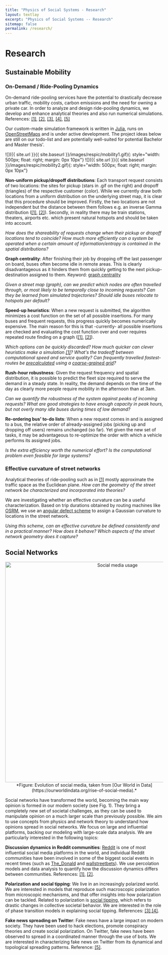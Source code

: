 ```yaml
---
title: "Physics of Social Systems - Research"
layout: textlay
excerpt: "Physics of Social Systems -- Research"
sitemap: false
permalink: /research/
---
```


# Research

## Sustainable Mobility

### On-Demand / Ride-Pooling Dynamics

On-demand ride-pooling services have the potential to drastically decrease urban traffic, mobility costs, carbon emissions and the need for owning a private car. In order to analyze and design ride-pooling dynamics, we develop and enhance analytical theories and also run numerical simulations.
References: [[1]](https://www.sciencedirect.com/science/article/pii/S0965856417316038), [[2]](https://www.pnas.org/content/114/3/462.short), [[3]](https://journals.aps.org/prl/abstract/10.1103/PhysRevLett.125.248302), [[4]](https://journals.aps.org/prl/abstract/10.1103/PhysRevLett.125.248302), [[5]](https://ieeexplore.ieee.org/abstract/document/6544843)

Our custom-made simulation framework is written in [Julia](https://docs.julialang.org/en/v1/), runs on [OpenStreetMaps](https://www.openstreetmap.org) and is under active development. The project ideas below are still on our todo-list and are potentially well-suited for potential Bachelor and Master thesis'.

![]({{ site.url }}{{ site.baseurl }}/images/respic/mobility1.gif){: style="width: 500px; float: right; margin: 0px 10px"}
![]({{ site.url }}{{ site.baseurl }}/images/respic/mobility2.gif){: style="width: 500px; float: right; margin: 0px 10px"}


**Non-uniform pickup/dropoff distributions**: Each transport request consists of two locations: the sites for pickup (stars in .gif on the right) and dropoff (triangles) of the respective customer (color). While we currently draw both locations from a uniform distribution on the underlying street map, it is clear that this procedure should be improved. Firstly, the two locations are not independent but the distance between them follows e.g. an inverse Gamma distribution ([[1]](https://www.sciencedirect.com/science/article/pii/S0965856417316038), [[2]](https://en.wikipedia.org/wiki/Inverse-gamma_distribution)). Secondly, in reality there may be train stations, theaters, airports etc. which present natural hotspots and should be taken into account.

*How does the shareability of requests change when their pickup or dropoff locations tend to coincide? 
How much more efficiently can a system be operated when a certain amount of information/entropy is contained in the spatial distributions?*

**Graph centrality**: After finishing their job by dropping off the last passenger on board, buses often become idle in remote areas. This is clearly disadvantageous as it hinders them from quickly getting to the next pickup-destination assigned to them.
Keyword: [graph centrality](https://en.wikipedia.org/wiki/Centrality)

*Given a street map (graph), can we predict which nodes are often travelled through, or most likely to be temporally close to incoming requests?
Can they be learned from simulated trajectories?
Should idle buses relocate to hotspots per default?*

**Speed-up heuristics**: When a new request is submitted, the algorithm minimizes a cost function on the set of all possible insertions. For many buses and frequent requests, this progress quickly becomes numerically expensive. The main reason for this is that -currently- all possible insertions are checked and evaluating the cost function over and over requires repeated route finding on a graph ([[1]](https://en.wikipedia.org/wiki/A*_search_algorithm), [[2]](https://en.wikipedia.org/wiki/Dijkstra%27s_algorithm)).

*Which options can be quickly discarded?
How much quicker can clever heuristics make a simulation [[1]](https://arxiv.org/abs/2007.14877)?
What's the tradeoff between computational speed and service quality?
Can frequently travelled fastest-routes be [precalculated](https://ieeexplore.ieee.org/abstract/document/6544843) using a [coarse-grained grid](https://en.wikipedia.org/wiki/Contraction_hierarchies)?*

**Rush-hour robustness**: Given the request frequency and spatial distribution, it is possible to predict the fleet size required to serve the demand in a steady state. In reality, the demand depends on the time of the day as clearly more people require mobility in the afternoon than at 3am.

*Can we quantify the robustness of the system against peaks of incoming requests?
What are good strategies to have enough capacity in peak hours, but not overly many idle buses during times of low demand?*

**Re-ordering bus' to-do lists**: When a new request comes in and is assigned to a bus, the relative order of already-assigned jobs (picking up and dropping off users) remains unchanged (so far). Yet given the new set of tasks, it may be advantageous to re-optimize the order with which a vehicle performs its assigned jobs.

*Is the extra efficiency worth the numerical effort?
Is the computational problem even feasible for large systems?*

### Effective curvature of street networks

Analytical theories of ride-pooling such as in [[1]](https://www.sciencedirect.com/science/article/pii/S0965856417316038) mostly approximate the traffic space as the Euclidean plane. *How can the geometry of the street network be characterized and incorporated into theories?*

We are investigating whether an effective curvature can be a useful characterization. Based on trip durations obtained by routing machines like [OSRM](http://project-osrm.org/), we use an [angular defect scheme](https://www.sciencedirect.com/science/article/pii/S0898122109000480) to assign a Gaussian curvature to locations in the street network.

*Using this scheme, can an effective curvature be defined consistently and in a practical manner?
How does it behave?
Which aspects of the street network geometry does it capture?*

## Social Networks

<p align="center">
  <img src="{{ site.url }}{{ site.baseurl }}/images/respic/users-by-social-media-platform.png" 
  alt="Social media usage" width="700" />
<br>
*Figure: Evolution of social media, taken from [Our World in Data](https://ourworldindata.org/rise-of-social-media).*
</p>

Social networks have transformed the world, becoming the main way opinion is formed in our modern society (see Fig. 1). They bring a completely new set of societal challenges, as they can be used to manipulate opinion on a much larger scale than previously possible. We aim to use concepts from physics and network theory to understand how opinions spread in social networks. We focus on large and influential platforms, backing our modeling with large-scale data analysis. We are particularly interested in the following topics:

**Discussion dynamics in Reddit communities**: [Reddit](https://www.reddit.com/) is one of most influential social media platforms in the world, and individual Reddit communities have been involved in some of the biggest social events in recent times (such as [The_Donald](https://en.wikipedia.org/wiki/R/The_Donald) and [wallstreetbets](https://en.wikipedia.org/wiki/R/wallstreetbets)). We use percolation models and data analysis to quantify how the discussion dynamics differs between communities. References: [[1]](https://www.dpg-verhandlungen.de/year/2021/conference/bpcppdysoe/part/soe/session/3/contribution/7?lang=en), [[2]](https://academic.oup.com/comnet/article/7/1/67/4991998).

**Polarization and social tipping**: We live in an increasingly polarized world. We are interested in models that reproduce such macroscopic polarization from microscopic mechanisms, and that offer insights into how polarization can be tackled. Related to polarization is [social tipping](https://en.wikipedia.org/wiki/Tipping_point_(sociology)), which refers to drastic changes in collective societal behavior. We are interested in the role of phase transition models in explaining social tipping. References: [[3]](https://link.aps.org/doi/10.1103/PhysRevX.11.011012),[[4]](http://www.nature.com/articles/s41598-020-67102-6).


**Fake news spreading on Twitter**: Fake news have a large impact on modern society. They have been used to hack elections, promote conspiracy theories and create social polarization. On Twitter, fake news have been observed to spread in a coordinated manner through the use of bots. We are interested in characterizing fake news on Twitter from its dynamical and topological spreading patterns. Reference: [[5]](https://www.sciencemag.org/lookup/doi/10.1126/science.aap9559).
